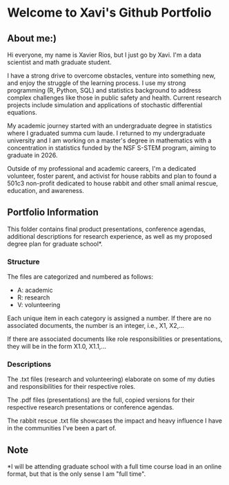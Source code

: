 # Welcome to Xavi's Github Portfolio

## About me:)
Hi everyone, my name is Xavier Rios, but I just go
by Xavi. I'm a data scientist and math graduate student.

I have a strong drive to overcome obstacles, venture into 
something new, and enjoy the struggle of the learning process. 
I use my strong programming (R, Python, SQL) and statistics 
background to address complex challenges like those in
public safety and health. Current research projects include
simulation and applications of stochastic differential equations.

My academic journey started with an undergraduate degree in statistics 
where I graduated summa cum laude. I returned to my undergraduate
university and I am working on a master's degree in mathematics with a 
concentration in statistics funded by the NSF S-STEM program, aiming to 
graduate in 2026.

Outside of my professional and academic careers, I'm a dedicated volunteer, 
foster parent, and activist for house rabbits and plan to found a 501c3 
non-profit dedicated to house rabbit and other small animal rescue, education, 
and awareness.

## Portfolio Information
This folder contains final product presentations,
conference agendas, additional descriptions for
research experience, as well as my proposed degree 
plan for graduate school*.

### Structure
The files are categorized and numbered as follows:
- A: academic
- R: research
- V: volunteering

Each unique item in each category is assigned a
number. If there are no associated documents, the 
number is an integer, i.e., X1, X2,...

If there are associated documents like role
responsibilities or presentations, they will
be in the form X1.0, X1.1,...

### Descriptions
The .txt files (research and volunteering) 
elaborate on some of my duties and responsibilities
for their respective roles.

The .pdf files (presentations) are the full,
copied versions for their respective research
presentations or conference agendas.

The rabbit rescue .txt file showcases the impact
and heavy influence I have in the communities I've
been a part of.

## Note
*I will be attending graduate school with a full
time course load in an online format, but that
is the only sense I am "full time".
